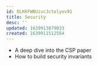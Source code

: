 ```yaml
---
id: DLKKFWBUivcJctelyov91
title: Security
desc: ''
updated: 1639913879033
created: 1639911512564
---
```


* A deep dive into the CSP paper
* How to build security invariants
